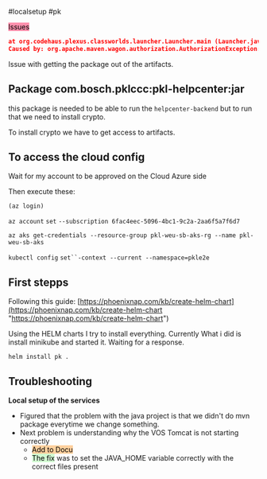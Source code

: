 #localsetup #pk 

<mark style="background: #FF5582A6;">Issues</mark>

```json
at org.codehaus.plexus.classworlds.launcher.Launcher.main (Launcher.java:347)
Caused by: org.apache.maven.wagon.authorization.AuthorizationException: authentication failed for https://artifactory.boschdevcloud.com/artifactory/lab000115-pkl_release-local/com/safenetinc/luna/LunaAPI/7.2.0/LunaAPI-7.2.0.pom, status: 401 Unauthorized
```

Issue with getting the package out of the artifacts. 

## Package com.bosch.pklccc:pkl-helpcenter:jar

this package is needed to be able to run the `helpcenter-backend` but to run that we need to install crypto. 

To install crypto we have to get access to artifacts. 


## To access the cloud config

Wait for my account to be approved on the Cloud Azure side

Then execute these: 

`(az login)`

`az account` `set` `--subscription 6fac4eec-5096-4bc1-9c2a-2aa6f5a7f6d7`

`az aks get-credentials --resource-group pkl-weu-sb-aks-rg --name pkl-weu-sb-aks`

`kubectl config` `set``-context --current --namespace=pkle2e`

## First stepps 

Following this guide: 
[https://phoenixnap.com/kb/create-helm-chart](https://phoenixnap.com/kb/create-helm-chart "https://phoenixnap.com/kb/create-helm-chart")

Using the HELM charts I try to install everything. 
Currently What i did is install minikube and started it. Waiting for a response. 

`helm install pk .` 


## Troubleshooting

**Local setup of the services**
- Figured that the problem with the java project is that we didn't do mvn package everytime we change something. 
- Next problem is understanding why the VOS Tomcat is not starting correctly
	- <mark style="background: #FFB86CA6;">Add to Docu</mark>
	- <mark style="background: #BBFABBA6;">The fix</mark> was to set the JAVA_HOME variable correctly with the correct files present


